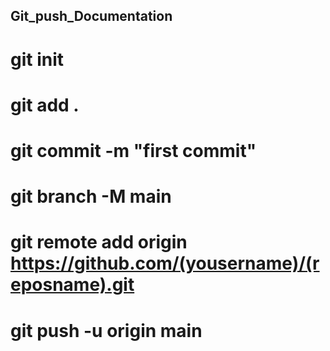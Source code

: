 ## Git_push_Documentation
# git init
# git add .
# git commit -m "first commit"
# git branch -M main
# git remote add origin https://github.com/(yousername)/(reposname).git
# git push -u origin main
